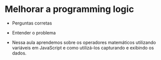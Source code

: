 # Melhorar a programming logic

- Perguntas corretas
- Entender o problema

- Nessa aula aprendemos sobre os operadores matemáticos utilizando variáveis em JavaScript e como utilizá-los capturando e exibindo os dados.

